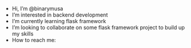 -  Hi, I’m @binarymusa
-  I’m interested in backend development
-  I’m currently learning flask framework 
-  I’m looking to collaborate on some flask framework project to build up my skills
-  How to reach me: 

<!---
binarymusa/binarymusa is a ✨ special ✨ repository because its `README.md` (this file) appears on your GitHub profile.
You can click the Preview link to take a look at your changes.
--->
